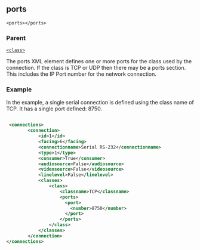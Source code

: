 ## ports

`<ports></ports>`


### Parent

[`<class>`][1]


The ports XML element defines one or more ports for the class used by the  connection. If the class is TCP or UDP then there may be a ports section.  This includes the IP Port number for the network connection.

### Example

In the example, a single serial connection is defined using the class name of TCP. It has a single port defined: 8750.

```xml

 <connections>
		<connection>
			<id>1</id>
			<facing>6</facing>
			<connectionname>Serial RS-232</connectionname>
			<type>1</type>
			<consumer>True</consumer>
			<audiosource>False</audiosource>
			<videosource>False</videosource>
			<linelevel>False</linelevel>
			<classes>
				<class>
					<classname>TCP</classname>
                    <ports>
                      <port>
                        <number>8750</number>
                      </port>
                    </ports>
				</class>
			</classes>
		</connection>
</connections>
```





[1]:	https://snap-one.github.io/docs-driverworks-xml/#connections-xml-class
